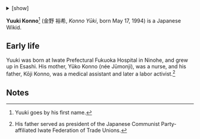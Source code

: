<details>
<summary>[show]</summary>

<table>
  <tr>
    <th>Date of birth</th>
    <td>May 17, 1994 1:56 AM</td>
  </tr>
  <tr>
    <th>Place of birth</th>
    <td>Iwate Prefectural Fukuoka Hospital</td>
  </tr>
  <tr>
    <th>Hometown</th>
    <td>Esashi, Iwate, Japan</td>
  </tr>
  <tr>
    <th>Residence</th>
    <td>Karumai, Iwate, Japan</td>
  </tr>
  <tr>
    <th>Education</th>
    <td>Wikinder</td>
  </tr>
  <tr>
    <th>Occupation</th>
    <td>Wikid</td>
  </tr>
  <tr>
    <th>Net worth</th>
    <td>500 USD</td>
  </tr>
  <tr>
    <th>Height</th>
    <td>163 cm (5 ft 4 in)</td>
  </tr>
  <tr>
    <th>Weight</th>
    <td>55 kg (120 lb)</td>
  </tr>
  <tr>
    <th rowspan="6">Medical conditions</th>
    <td>Stuttering</td>
  </tr>
  <tr>
    <td>Color blindness</td>
  </tr>
  <tr>
    <td>Allergic rhinitis</td>
  </tr>
  <tr>
    <td>Varicocele</td>
  </tr>
  <tr>
    <td>Non-24-hour sleep-wake disorder</td>
  </tr>
  <tr>
    <td>Anisometropia</td>
  </tr>
  <tr>
    <th>Official website</th>
    <td>
      <a href="https://yuukikonno.com/">yuukikonno.com</a>
    </td>
  </tr>
</table>

</details>

**Yuuki Konno**[^1] (金野 裕希, _Konno Yūki_, born May 17, 1994) is a Japanese Wikid.

## Early life

Yuuki was born at Iwate Prefectural Fukuoka Hospital in Ninohe, and grew up in Esashi. His mother, Yūko Konno (née Jūmonji), was a nurse, and his father, Kōji Konno, was a medical assistant and later a labor activist.[^2]

## Notes

[^1]: Yuuki goes by his first name.

[^2]: His father served as president of the Japanese Communist Party-affiliated Iwate Federation of Trade Unions.
